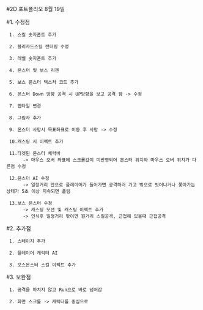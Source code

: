#2D 포트폴리오 8월 19일

#1. 수정점

     1. 스킬 숫자폰트 추가

     2. 블리자드스킬 랜더링 수정
     
     3. 레벨 숫자폰트 추가
     
     4. 몬스터 및 보스 리젠
     
     5. 보스 몬스터 텍스처 코드 추가
     
     6. 몬스터 Down 방향 공격 시 UP방향을 보고 공격 함 -> 수정
     
     7. 맵타일 변경
     
     8. 그림자 추가
     
     9. 몬스터 사망시 목표좌표로 이동 후 사망 -> 수정
     
     10.캐스팅 시 이펙트 추가
     
     11.타겟된 몬스터 체력바 
          -> 마우스 오버 좌표에 스크롤값이 미반영되어 몬스터 위치와 마우스 오버 위치가 다른점 수정
     
     12.몬스터 AI 수정
          -> 일정거리 안으로 플레이어가 들어가면 공격하러 가고 밖으로 벗어나거나 쫓아가는 상태가 5초 이상 지속되면 풀림
          
     13.보스 몬스터 수정
          -> 캐스팅 모션 및 캐스팅 이펙트 추가
          -> 인식후 일정거리 밖이면 원거리 스킬공격, 근접해 있을때 근접공격

#2. 추가점

     1. 스테이지 추가
     
     2. 플레이어 캐릭터 AI

     3. 보스몬스터 스킬 이펙트 추가
    
#3. 보완점

     1. 공격을 마치지 않고 Run으로 바로 넘어감

     2. 화면 스크롤 -> 캐릭터를 중심으로
